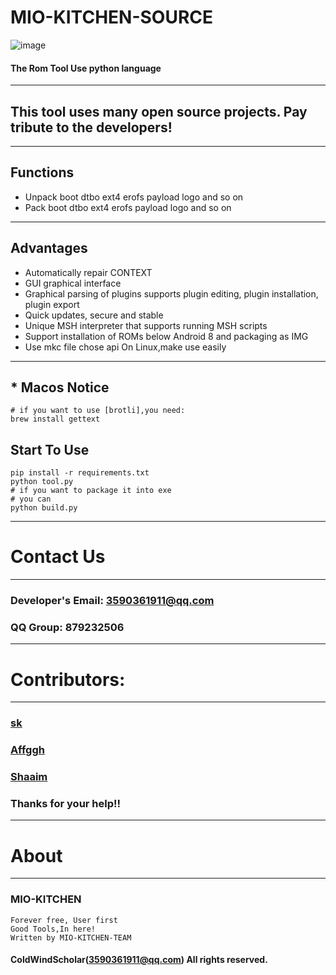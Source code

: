 # MIO-KITCHEN-SOURCE #
![image](https://github.com/ColdWindScholar/MIO-KITCHEN-SOURCE/blob/a9bcfdf613ad28e82f7899e3d420d76ecfea174c/splash.png)
#### The Rom Tool Use python language
***
## This tool uses many open source projects. Pay tribute to the developers!
***
## Functions
* Unpack boot dtbo ext4 erofs payload logo and so on 
* Pack boot dtbo ext4 erofs payload logo and so on
***
## Advantages
* Automatically repair CONTEXT
* GUI graphical interface
* Graphical parsing of plugins supports plugin editing, plugin installation, plugin export
* Quick updates, secure and stable
* Unique MSH interpreter that supports running MSH scripts
* Support installation of ROMs below Android 8 and packaging as IMG
* Use mkc file chose api On Linux,make use easily
***
## * Macos Notice
``` shell
# if you want to use [brotli],you need:
brew install gettext
```
## Start To Use
``` shell
pip install -r requirements.txt
python tool.py
# if you want to package it into exe
# you can
python build.py
```
***
# Contact Us
***
### Developer's Email: 3590361911@qq.com
### QQ Group: 879232506
***
# Contributors:
***
### [sk](https://github.com/sekaiacg)
### [Affggh](https://github.com/affggh)
### [Shaaim](https://github.com/786-shaaim)
### Thanks for your help!!
***
# About
***
### MIO-KITCHEN
```
Forever free, User first
Good Tools,In here!
Written by MIO-KITCHEN-TEAM
```
#### ColdWindScholar(3590361911@qq.com) All rights reserved. ####
